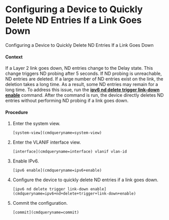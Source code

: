 Configuring a Device to Quickly Delete ND Entries If a Link Goes Down
=====================================================================

Configuring a Device to Quickly Delete ND Entries If a Link Goes Down

#### Context

If a Layer 2 link goes down, ND entries change to the Delay state. This change triggers ND probing after 5 seconds. If ND probing is unreachable, ND entries are deleted. If a large number of ND entries exist on the link, the deletion takes a long time. As a result, some ND entries may remain for a long time. To address this issue, run the **[**ipv6 nd delete trigger link-down enable**](cmdqueryname=ipv6+nd+delete+trigger+link-down+enable)** command. After the command is run, the device directly deletes ND entries without performing ND probing if a link goes down.


#### Procedure

1. Enter the system view.
   
   
   ```
   [system-view](cmdqueryname=system-view)
   ```
2. Enter the VLANIF interface view.
   
   
   ```
   [interface](cmdqueryname=interface) vlanif vlan-id
   ```
3. Enable IPv6.
   
   
   ```
   [ipv6 enable](cmdqueryname=ipv6+enable)
   ```
4. Configure the device to quickly delete ND entries if a link goes down.
   
   
   ```
   [ipv6 nd delete trigger link-down enable](cmdqueryname=ipv6+nd+delete+trigger+link-down+enable)
   ```
5. Commit the configuration.
   
   
   ```
   [commit](cmdqueryname=commit)
   ```